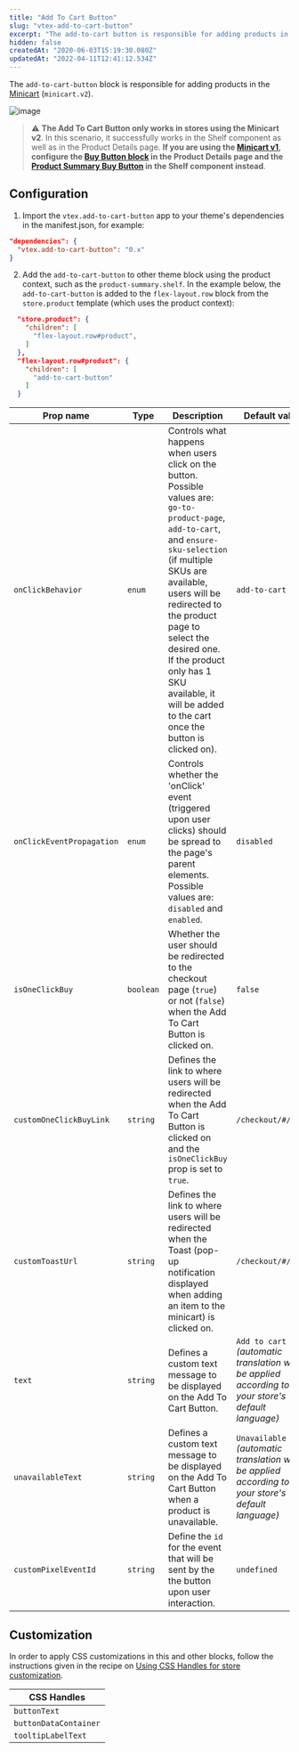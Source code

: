 ```yaml
---
title: "Add To Cart Button"
slug: "vtex-add-to-cart-button"
excerpt: "The add-to-cart button is responsible for adding products in the Minicart."
hidden: false
createdAt: "2020-06-03T15:19:30.080Z"
updatedAt: "2022-04-11T12:41:12.534Z"
---
```


The `add-to-cart-button` block is responsible for adding products in the [Minicart](https://developers.vtex.com/docs/guides/vtex-minicart/) (`minicart.v2`).

![image](https://cdn.jsdelivr.net/gh/vtexdocs/dev-portal-content@main/images/vtex-add-to-cart-button-0.png)

> ⚠️ **The Add To Cart Button only works in stores using the Minicart v2**. In this scenario, it successfully works in the Shelf component as well as in the Product Details page. **If you are using the [Minicart v1](https://github.com/vtex-apps/minicart/blob/383d7bbd3295f06d1b5854a0add561a872e1515c/docs/README.md), configure the [Buy Button block](https://developers.vtex.com/docs/guides/vtex-store-components-buybutton/) in the Product Details page and the [Product Summary Buy Button](https://developers.vtex.com/docs/guides/vtex-product-summary-productsummarybuybutton/) in the Shelf component instead**.

## Configuration

1. Import the `vtex.add-to-cart-button` app to your theme's dependencies in the manifest.json, for example:

```json
"dependencies": {
  "vtex.add-to-cart-button": "0.x"
}
```

2. Add the `add-to-cart-button` to other theme block using the product context, such as the `product-summary.shelf`. In the example below, the `add-to-cart-button` is added to the `flex-layout.row` block from the `store.product` template (which uses the product context):

```json
  "store.product": {
    "children": [
      "flex-layout.row#product",
    ]
  },
  "flex-layout.row#product": {
    "children": [
      "add-to-cart-button"
    ]
  }
```

| Prop name                 | Type      | Description                                                                                                                                                                                                                                                                                                                                               | Default value                                                                                      |
| ------------------------- | --------- | --------------------------------------------------------------------------------------------------------------------------------------------------------------------------------------------------------------------------------------------------------------------------------------------------------------------------------------------------------- | -------------------------------------------------------------------------------------------------- |
| `onClickBehavior`         | `enum`    | Controls what happens when users click on the button. Possible values are: `go-to-product-page`, `add-to-cart`, and `ensure-sku-selection` (if multiple SKUs are available, users will be redirected to the product page to select the desired one. If the product only has 1 SKU available, it will be added to the cart once the button is clicked on). | `add-to-cart`                                                                                      |
| `onClickEventPropagation` | `enum`    | Controls whether the 'onClick' event (triggered upon user clicks) should be spread to the page's parent elements. Possible values are: `disabled` and `enabled`.                                                                                                                                                                                          | `disabled`                                                                                         |
| `isOneClickBuy`           | `boolean` | Whether the user should be redirected to the checkout page (`true`) or not (`false`) when the Add To Cart Button is clicked on.                                                                                                                                                                                                                           | `false`                                                                                            |
| `customOneClickBuyLink`   | `string`  | Defines the link to where users will be redirected when the Add To Cart Button is clicked on and the `isOneClickBuy` prop is set to `true`.                                                                                                                                                                                                               | `/checkout/#/cart`                                                                                 |
| `customToastUrl`          | `string`  | Defines the link to where users will be redirected when the Toast (pop-up notification displayed when adding an item to the minicart) is clicked on.                                                                                                                                                                                                      | `/checkout/#/cart`                                                                                 |
| `text`                    | `string`  | Defines a custom text message to be displayed on the Add To Cart Button.                                                                                                                                                                                                                                                                                  | `Add to cart` _(automatic translation will be applied according to your store's default language)_ |
| `unavailableText`         | `string`  | Defines a custom text message to be displayed on the Add To Cart Button when a product is unavailable.                                                                                                                                                                                                                                                    | `Unavailable` _(automatic translation will be applied according to your store's default language)_ |
| `customPixelEventId`      | `string`  | Define the `id` for the event that will be sent by the the button upon user interaction.                                                                                                                                                                                                                                                                  | `undefined`                                                                                        |

## Customization

In order to apply CSS customizations in this and other blocks, follow the instructions given in the recipe on [Using CSS Handles for store customization](https://developers.vtex.com/docs/guides/vtex-io-documentation-using-css-handles-for-store-customization).

| CSS Handles           |
| --------------------- |
| `buttonText`          |
| `buttonDataContainer` |
| `tooltipLabelText`    |
